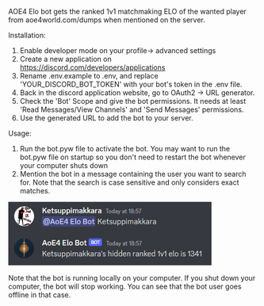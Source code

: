 AOE4 Elo bot gets the ranked 1v1 matchmaking ELO of the wanted player from aoe4world.com/dumps when mentioned on the server.

Installation:
1. Enable developer mode on your profile-> advanced settings
2. Create a new application on https://discord.com/developers/applications
3. Rename .env.example to .env, and replace 'YOUR_DISCORD_BOT_TOKEN' with your bot's token in the .env file.
4. Back in the discord application website, go to OAuth2 -> URL generator.
5. Check the 'Bot' Scope and give the bot permissions. It needs at least  'Read Messages/View Channels' and 'Send Messages' permissions.
6. Use the generated URL to add the bot to your server.

Usage:
1. Run the bot.pyw file to activate the bot. You may want to run the bot.pyw file on startup so you don't need to restart the bot whenever your computer shuts down
2. Mention the bot in a message containing the user you want to search for. Note that the search is case sensitive and only considers exact matches.

![alt text](https://github.com/ketsuppimakkara/AoE4-Discord-elo-bot/blob/main/example.png?raw=true)

Note that the bot is running locally on your computer. If you shut down your computer, the bot will stop working. You can see that the bot user goes offline in that case.

